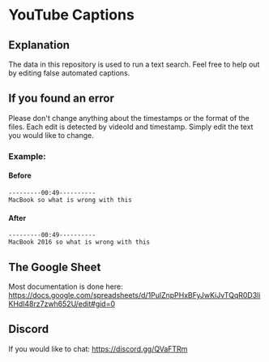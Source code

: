 # YouTube Captions

## Explanation
The data in this repository is used to run a text search. Feel free to help out by editing false automated captions.

## If you found an error
Please don't change anything about the timestamps or the format of the files. Each edit is detected by videoId and timestamp. Simply edit the text you would like to change.

### Example:
#### Before
```
---------00:49----------
MacBook so what is wrong with this
```

#### After
```
---------00:49----------
MacBook 2016 so what is wrong with this
```

## The Google Sheet
Most documentation is done here: https://docs.google.com/spreadsheets/d/1PulZnpPHxBFyJwKiJvTQqR0D3liKHdl48rz7zwh652U/edit#gid=0

## Discord
If you would like to chat: https://discord.gg/QVaFTRm